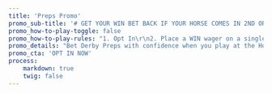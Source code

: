 ```yaml
---
title: 'Preps Promo'
promo_sub-title: '# GET YOUR WIN BET BACK IF YOUR HORSE COMES IN 2ND OR 3RD'
promo_how-to-play-toggle: false
promo_how-to-play-rules: "1. Opt In\r\n2. Place a WIN wager on a single horse\r\n3. Refund up to $15 if you finish 2nd2 or 3rd1\r\n4. Opt in once to be eligible for all races"
promo_details: "Bet Derby Preps with confidence when you play at the Home of the Money Back Special! We’ll **refund your win bet when you finish 2nd or 3rd** in all eligible Derby Preps. Just **opt in below** then bet to win on any eligible Derby Prep. If your first win wager on a race finishes 2nd or 3rd we’ll **refund you up to $15 per race!**\r\n\r\nPlease note: Moneyback for 3rd place is not available on races with less than 7 betting interests. Races must have 5 or more betting interests for moneyback for 2nd place. "
promo_cta: 'OPT IN NOW'
process:
    markdown: true
    twig: false
---
```


			
			